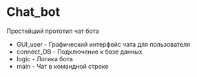 # Chat_bot
Простейший прототип чат бота
* GUI_user - Графический интерфейс чата для пользователя
* connect_DB - Подключение к базе данных
* logic - Логика бота
* main - Чат в командной строке
